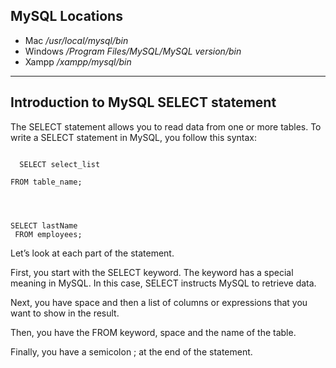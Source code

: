 ## MySQL Locations
* Mac             */usr/local/mysql/bin*
* Windows         */Program Files/MySQL/MySQL _version_/bin*
* Xampp           */xampp/mysql/bin*
<hr>

## Introduction to MySQL SELECT statement

<p>The SELECT statement allows you to read data from one or more tables. To write a SELECT statement in MySQL, you follow this syntax:</p>
<code>
  SELECT select_list <br>
FROM table_name; <br> <br>
  
  SELECT lastName <br>
FROM employees;
</code>
<p>Let’s look at each part of the statement.

First, you start with the SELECT keyword. The keyword has a special meaning in MySQL. In this case, SELECT instructs MySQL to retrieve data.

Next, you have space and then a list of columns or expressions that you want to show in the result.

Then, you have the FROM keyword, space and the name of the table.

Finally, you have a semicolon ; at the end of the statement.</p>

